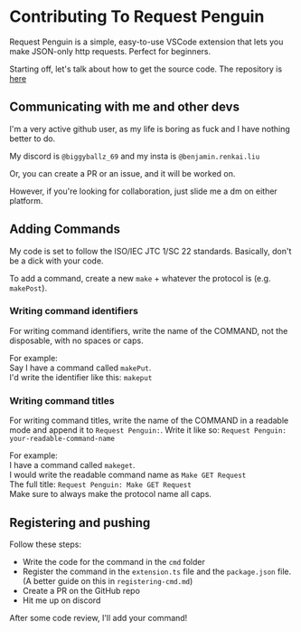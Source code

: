 
# Contributing To Request Penguin

Request Penguin is a simple, easy-to-use VSCode extension that lets you make JSON-only http requests. Perfect for beginners.<br>

Starting off, let's talk about how to get the source code. The repository is [here](https://github.com/malawarecreator/request-penguin.git)<br>

## Communicating with me and other devs

I'm a very active github user, as my life is boring as fuck and I have nothing better to do.

My discord is `@biggyballz_69` and my insta is `@benjamin.renkai.liu`

Or, you can create a PR or an issue, and it will be worked on.

However, if you're looking for collaboration, just slide me a dm on either platform.

## Adding Commands

My code is set to follow the ISO/IEC JTC 1/SC 22 standards. Basically, don't be a dick with your code.

To add a command, create a new `make` + whatever the protocol is (e.g. `makePost`).
### Writing command identifiers
For writing command identifiers, write the name of the COMMAND, not the disposable, with no spaces or caps.

For example:<br>
Say I have a command called `makePut`. <br>
I'd write the identifier like this: `makeput`<br>

### Writing command titles
For writing command titles, write the name of the COMMAND in a readable mode and append it to `Request Penguin:`. Write it like so: `Request Penguin: your-readable-command-name`<br>

For example:<br>
I have a command called `makeget`. <br>
I would write the readable command name as `Make GET Request`<br>
The full title: `Request Penguin: Make GET Request`<br>
Make sure to always make the protocol name all caps.


## Registering and pushing
Follow these steps:
 - Write the code for the command in the `cmd` folder
 - Register the command in the `extension.ts` file and the `package.json` file. (A better guide on this in `registering-cmd.md`)
 - Create a PR on the GitHub repo
 - Hit me up on discord 

After some code review, I'll add your command! 

